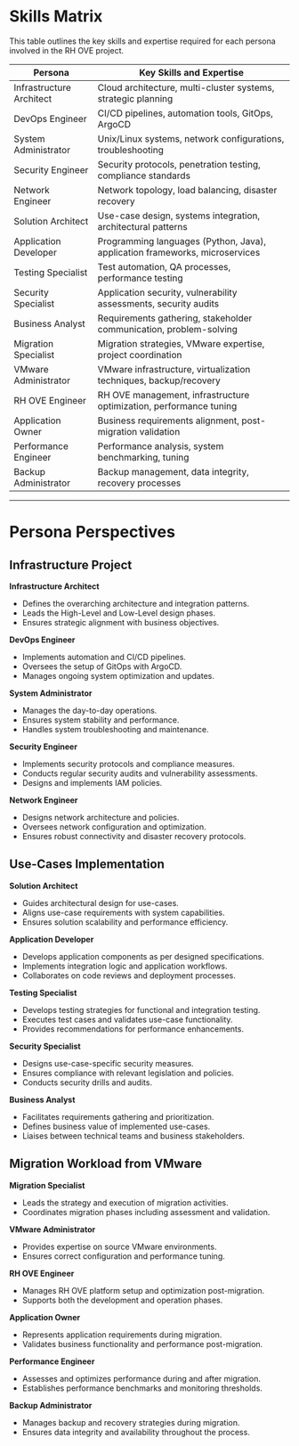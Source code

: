 # Skills Matrix

This table outlines the key skills and expertise required for each persona involved in the RH OVE project.

| Persona                  | Key Skills and Expertise                                                   |
|--------------------------|-----------------------------------------------------------------------------|
| Infrastructure Architect | Cloud architecture, multi-cluster systems, strategic planning                 |
| DevOps Engineer          | CI/CD pipelines, automation tools, GitOps, ArgoCD                           |
| System Administrator     | Unix/Linux systems, network configurations, troubleshooting                  |
| Security Engineer        | Security protocols, penetration testing, compliance standards               |
| Network Engineer         | Network topology, load balancing, disaster recovery                         |
| Solution Architect       | Use-case design, systems integration, architectural patterns                |
| Application Developer    | Programming languages (Python, Java), application frameworks, microservices |
| Testing Specialist       | Test automation, QA processes, performance testing                          |
| Security Specialist      | Application security, vulnerability assessments, security audits            |
| Business Analyst         | Requirements gathering, stakeholder communication, problem-solving          |
| Migration Specialist     | Migration strategies, VMware expertise, project coordination                |
| VMware Administrator     | VMware infrastructure, virtualization techniques, backup/recovery           |
| RH OVE Engineer          | RH OVE management, infrastructure optimization, performance tuning          |
| Application Owner        | Business requirements alignment, post-migration validation                  |
| Performance Engineer     | Performance analysis, system benchmarking, tuning                          |
| Backup Administrator     | Backup management, data integrity, recovery processes                      |

---

# Persona Perspectives

## Infrastructure Project

**Infrastructure Architect**
- Defines the overarching architecture and integration patterns.
- Leads the High-Level and Low-Level design phases.
- Ensures strategic alignment with business objectives.

**DevOps Engineer**
- Implements automation and CI/CD pipelines.
- Oversees the setup of GitOps with ArgoCD.
- Manages ongoing system optimization and updates.

**System Administrator**
- Manages the day-to-day operations.
- Ensures system stability and performance.
- Handles system troubleshooting and maintenance.

**Security Engineer**
- Implements security protocols and compliance measures.
- Conducts regular security audits and vulnerability assessments.
- Designs and implements IAM policies.

**Network Engineer**
- Designs network architecture and policies.
- Oversees network configuration and optimization.
- Ensures robust connectivity and disaster recovery protocols.

## Use-Cases Implementation

**Solution Architect**
- Guides architectural design for use-cases.
- Aligns use-case requirements with system capabilities.
- Ensures solution scalability and performance efficiency.

**Application Developer**
- Develops application components as per designed specifications.
- Implements integration logic and application workflows.
- Collaborates on code reviews and deployment processes.

**Testing Specialist**
- Develops testing strategies for functional and integration testing.
- Executes test cases and validates use-case functionality.
- Provides recommendations for performance enhancements.

**Security Specialist**
- Designs use-case-specific security measures.
- Ensures compliance with relevant legislation and policies.
- Conducts security drills and audits.

**Business Analyst**
- Facilitates requirements gathering and prioritization.
- Defines business value of implemented use-cases.
- Liaises between technical teams and business stakeholders.

## Migration Workload from VMware

**Migration Specialist**
- Leads the strategy and execution of migration activities.
- Coordinates migration phases including assessment and validation.

**VMware Administrator**
- Provides expertise on source VMware environments.
- Ensures correct configuration and performance tuning.

**RH OVE Engineer**
- Manages RH OVE platform setup and optimization post-migration.
- Supports both the development and operation phases.

**Application Owner**
- Represents application requirements during migration.
- Validates business functionality and performance post-migration.

**Performance Engineer**
- Assesses and optimizes performance during and after migration.
- Establishes performance benchmarks and monitoring thresholds.

**Backup Administrator**
- Manages backup and recovery strategies during migration.
- Ensures data integrity and availability throughout the process.

